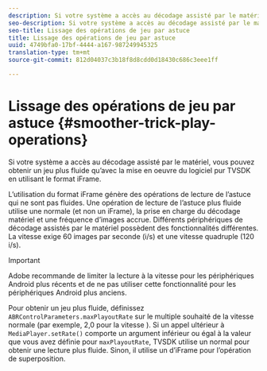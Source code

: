```yaml
---
description: Si votre système a accès au décodage assisté par le matériel, vous pouvez obtenir un jeu plus fluide qu’avec la mise en oeuvre du logiciel pur TVSDK en utilisant le format iFrame.
seo-description: Si votre système a accès au décodage assisté par le matériel, vous pouvez obtenir un jeu plus fluide qu’avec la mise en oeuvre du logiciel pur TVSDK en utilisant le format iFrame.
seo-title: Lissage des opérations de jeu par astuce
title: Lissage des opérations de jeu par astuce
uuid: 4749bfa0-17bf-4444-a167-987249945325
translation-type: tm+mt
source-git-commit: 812d04037c3b18f8d8cdd0d18430c686c3eee1ff

---
```



# Lissage des opérations de jeu par astuce {#smoother-trick-play-operations}

Si votre système a accès au décodage assisté par le matériel, vous pouvez obtenir un jeu plus fluide qu’avec la mise en oeuvre du logiciel pur TVSDK en utilisant le format iFrame.

<!--<a id="section_3DBFD7A3D1C7453096D3D3885E786263"></a>-->

L’utilisation du format iFrame génère des opérations de lecture de l’astuce qui ne sont pas fluides. Une opération de lecture de l’astuce plus fluide utilise une  normale (et non un iFrame), la prise en charge du décodage matériel et une fréquence d’images accrue. Différents périphériques de décodage assistés par le matériel possèdent des fonctionnalités différentes. La vitesse  exige 60 images par seconde (i/s) et une vitesse quadruple (120 i/s).

>[!IMPORTANT]
>
>Adobe recommande de limiter la lecture à la vitesse  pour les périphériques Android plus récents et de ne pas utiliser cette fonctionnalité pour les périphériques Android plus anciens.

Pour obtenir un jeu plus fluide, définissez `ABRControlParameters.maxPlayoutRate` sur le multiple souhaité de la vitesse normale (par exemple, 2,0 pour la vitesse ). Si un appel ultérieur à `MediaPlayer.setRate()` comporte un argument inférieur ou égal à la valeur que vous avez définie pour `maxPlayoutRate`, TVSDK utilise un  normal pour obtenir une lecture plus fluide. Sinon, il utilise un d’iFrame pour l’opération de superposition.
